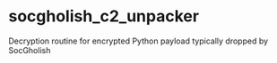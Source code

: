 # socgholish_c2_unpacker
Decryption routine for encrypted Python payload typically dropped by SocGholish
